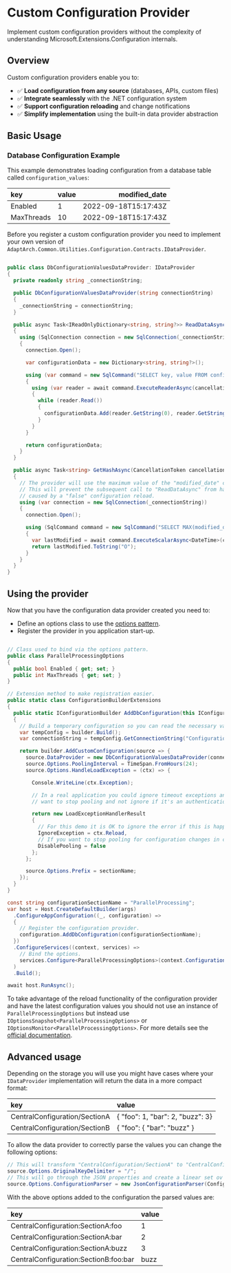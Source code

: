 # Custom Configuration Provider

Implement custom configuration providers without the complexity of understanding Microsoft.Extensions.Configuration internals.

## Overview

Custom configuration providers enable you to:

- ✅ **Load configuration from any source** (databases, APIs, custom files)
- ✅ **Integrate seamlessly** with the .NET configuration system
- ✅ **Support configuration reloading** and change notifications
- ✅ **Simplify implementation** using the built-in data provider abstraction

## Basic Usage

### Database Configuration Example

This example demonstrates loading configuration from a database table called `configuration_values`:

|key|value|modified_date|
|:--- |:--- | ---:|
|Enabled|1|2022-09-18T15:17:43Z|
|MaxThreads|10|2022-09-18T15:17:43Z|

Before you register a custom configuration provider you need to implement your own version of `AdaptArch.Common.Utilities.Configuration.Contracts.IDataProvider`.

``` csharp

public class DbConfigurationValuesDataProvider: IDataProvider
{
  private readonly string _connectionString;

  public DbConfigurationValuesDataProvider(string connectionString)
  {
    _connectionString = connectionString;
  }

  public async Task<IReadOnlyDictionary<string, string?>> ReadDataAsync(CancellationToken cancellationToken = default)
  {
    using (SqlConnection connection = new SqlConnection(_connectionString))
    {
      connection.Open();

      var configurationData = new Dictionary<string, string?>();

      using (var command = new SqlCommand("SELECT key, value FROM configuration_values", connection))
      {
        using (var reader = await command.ExecuteReaderAsync(cancellationToken)) ExecuteScalarAsync
        {
          while (reader.Read())
          {
            configurationData.Add(reader.GetString(0), reader.GetString(1));
          }
        }
      }

      return configurationData;
    }
  }

  public async Task<string> GetHashAsync(CancellationToken cancellationToken = default)
  {
    // The provider will use the maximum value of the "modified_date" column as a hash.
    // This will prevent the subsequent call to "ReadDataAsync" from happening as well as any possible object re-initialization
    // caused by a "false" configuration reload.
    using (var connection = new SqlConnection(_connectionString))
    {
      connection.Open();

      using (SqlCommand command = new SqlCommand("SELECT MAX(modified_date) FROM configuration_values", connection))
      {
        var lastModified = await command.ExecuteScalarAsync<DateTime>(cancellationToken);
        return lastModified.ToString("O");
      }
    }
  }
}

```

## Using the provider

Now that you have the configuration data provider created you need to:
* Define an options class to use the [options pattern](https://learn.microsoft.com/en-us/aspnet/core/fundamentals/configuration/options?view=aspnetcore-6.0).
* Register the provider in you application start-up.

``` csharp

// Class used to bind via the options pattern.
public class ParallelProcessingOptions
{
  public bool Enabled { get; set; }
  public int MaxThreads { get; set; }
}

// Extension method to make registration easier.
public static class ConfigurationBuilderExtensions
{
  public static IConfigurationBuilder AddDbConfiguration(this IConfigurationBuilder builder, string sectionName)
  {
    // Build a temporary configuration so you can read the necessary values.
    var tempConfig = builder.Build();
    var connectionString = tempConfig.GetConnectionString("ConfigurationDatabaseConnectionString");

    return builder.AddCustomConfiguration(source => {
      source.DataProvider = new DbConfigurationValuesDataProvider(connectionString);
      source.Options.PoolingInterval = TimeSpan.FromHours(24);
      source.Options.HandleLoadException = (ctx) => {

        Console.WriteLine(ctx.Exception);

        // In a real application you could ignore timeout exceptions and not stop the pooling but you might
        // want to stop pooling and not ignore if it's an authentication/authorization exception.

        return new LoadExceptionHandlerResult
        {
          // For this demo it is OK to ignore the error if this is happening while reloading the configuration.
          IgnoreException = ctx.Reload,
          // If you want to stop pooling for configuration changes in case of an error set this to true.
          DisablePooling = false
        };
      };

      source.Options.Prefix = sectionName;
    });
  }
}

const string configurationSectionName = "ParallelProcessing";
var host = Host.CreateDefaultBuilder(args)
  .ConfigureAppConfiguration((_, configuration) =>
  {
    // Register the configuration provider.
    configuration.AddDbConfiguration(configurationSectionName);
  })
  .ConfigureServices((context, services) =>
    // Bind the options.
    services.Configure<ParallelProcessingOptions>(context.Configuration.GetSection(configurationSectionName))
  )
  .Build();

await host.RunAsync();
```


To take advantage of the reload functionality of the configuration provider and have the latest configuration values you should not use an instance of `ParallelProcessingOptions` but instead use `IOptionsSnapshot<ParallelProcessingOptions>` or `IOptionsMonitor<ParallelProcessingOptions>`. For more details see the [official documentation](https://learn.microsoft.com/en-us/dotnet/core/extensions/options#options-interfaces).


## Advanced usage

Depending on the storage you will use you might have cases where your `IDataProvider` implementation will return the data in a more compact format:

|key|value|
|:--- |:--- |
|CentralConfiguration/SectionA|{ "foo": 1, "bar": 2, "buzz": 3}|
|CentralConfiguration/SectionB|{ "foo": { "bar": "buzz" }|

To allow the data provider to correctly parse the values you can change the following options:

``` csharp
// This will transform "CentralConfiguration/SectionA" to "CentralConfiguration:SectionA".
source.Options.OriginalKeyDelimiter = "/";
// This will go through the JSON properties and create a linear set ov values.
source.Options.ConfigurationParser = new JsonConfigurationParser(ConfigurationPath.KeyDelimiter);
```

With the above options added to the configuration the parsed values are:

|key|value|
|:--- |:--- |
|CentralConfiguration:SectionA:foo|1|
|CentralConfiguration:SectionA:bar|2|
|CentralConfiguration:SectionA:buzz|3|
|CentralConfiguration:SectionB:foo:bar|buzz|
